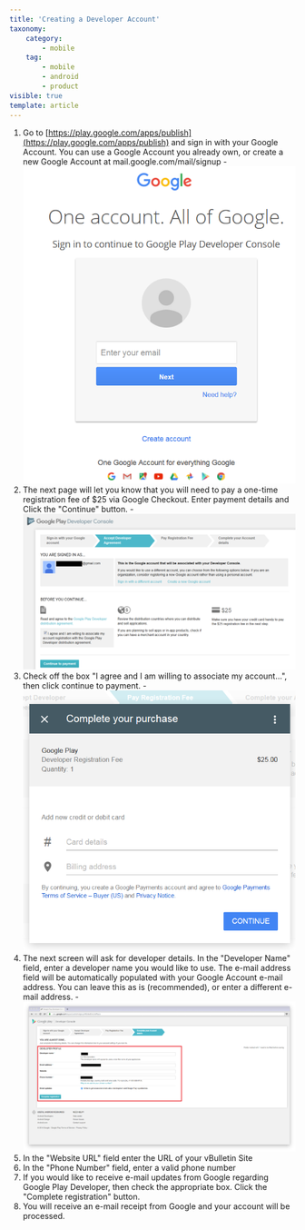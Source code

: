 ```yaml
---
title: 'Creating a Developer Account'
taxonomy:
    category:
        - mobile
    tag:
        - mobile
        - android
        - product
visible: true
template: article
---
```


1.   Go to [https://play.google.com/apps/publish](https://play.google.com/apps/publish) and sign in with your Google Account. You can use a Google Account you already own, or create a new Google Account at mail.google.com/mail/signup 
    - ![Image 1](instr_android_001.png?lightbox=1024&cropResize=200,200)
1.   The next page will let you know that you will need to pay a one-time registration fee of $25 via Google Checkout. Enter payment details and Click the "Continue" button. 
    - ![Image 2](instr_android_002.png)
1.   Check off the box "I agree and I am willing to associate my account...", then click continue to payment. 
    - ![Image 3](instr_android_004.png)
1.   The next screen will ask for developer details. In the "Developer Name" field, enter a developer name you would like to use. The e-mail address field will be automatically populated with your Google Account e-mail address. You can leave this as is (recommended), or enter a different e-mail address.
    - ![Image 4](instr_android_003.png)
1.   In the "Website URL" field enter the URL of your vBulletin Site 
1.   In the "Phone Number" field, enter a valid phone number
1.   If you would like to receive e-mail updates from Google regarding Google Play Developer, then check the appropriate box. Click the "Complete registration" button.
1.   You will receive an e-mail receipt from Google and your account will be processed.